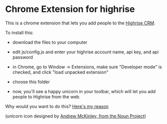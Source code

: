 # Chrome Extension for highrise

This is a chrome extension that lets you add people to the [Highrise CRM](http://highrisehq.com).

To install this:

 * download the files to your computer
 * edit js/config.js and enter your highrise account name, api key, and api password
 * in Chrome, go to Window -> Extensions, make sure "Developer mode" is checked, and click "load unpacked extension"
 * choose this folder
 
 * now, you'll see a happy unicorn in your toolbar, which will let you add people to Highrise from the web.
 
Why would you want to do this?  [Here's my reason](http://theslowhunch.net/2012/07/wanted-highrise-chrome-extension/)

(unicorn icon designed by [Andrew McKinley, from the Noun Project](http://thenounproject.com/noun/unicorn/#icon-No3364))